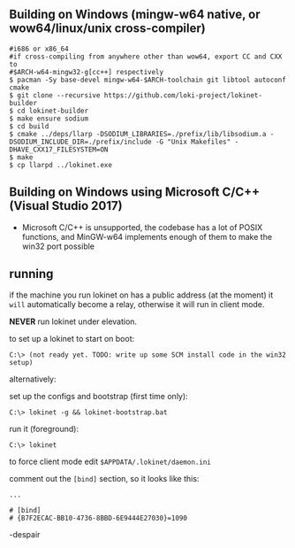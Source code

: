 
## Building on Windows (mingw-w64 native, or wow64/linux/unix cross-compiler)

    #i686 or x86_64
    #if cross-compiling from anywhere other than wow64, export CC and CXX to
    #$ARCH-w64-mingw32-g[cc++] respectively
    $ pacman -Sy base-devel mingw-w64-$ARCH-toolchain git libtool autoconf cmake
    $ git clone --recursive https://github.com/loki-project/lokinet-builder
    $ cd lokinet-builder
    $ make ensure sodium
    $ cd build
    $ cmake ../deps/llarp -DSODIUM_LIBRARIES=./prefix/lib/libsodium.a -DSODIUM_INCLUDE_DIR=./prefix/include -G "Unix Makefiles" -DHAVE_CXX17_FILESYSTEM=ON
    $ make
    $ cp llarpd ../lokinet.exe

## Building on Windows using Microsoft C/C++ (Visual Studio 2017)

- Microsoft C/C++ is unsupported, the codebase has a lot of POSIX functions, and MinGW-w64 implements enough of them to make the win32 port possible

## running

if the machine you run lokinet on has a public address (at the moment) it `will` automatically become a relay, 
otherwise it will run in client mode.


**NEVER** run lokinet under elevation.

to set up a lokinet to start on boot:

    C:\> (not ready yet. TODO: write up some SCM install code in the win32 setup)

alternatively:

set up the configs and bootstrap (first time only):

    C:\> lokinet -g && lokinet-bootstrap.bat
    
run it (foreground):
    
    C:\> lokinet

to force client mode edit `$APPDATA/.lokinet/daemon.ini`

comment out the `[bind]` section, so it looks like this:

    ...
    
    # [bind]
    # {B7F2ECAC-BB10-4736-8BBD-6E9444E27030}=1090


-despair